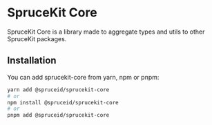 # SpruceKit Core

SpruceKit Core is a library made to aggregate types and utils to other SpruceKit packages.

## Installation

You can add sprucekit-core from yarn, npm or pnpm:

```bash
yarn add @spruceid/sprucekit-core
# or
npm install @spruceid/sprucekit-core
# or
pnpm add @spruceid/sprucekit-core
```

